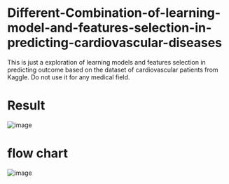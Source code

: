 # Different-Combination-of-learning-model-and-features-selection-in-predicting-cardiovascular-diseases
This is just a exploration of learning models and features selection in predicting outcome based on the dataset of cardiovascular patients from Kaggle. Do not use it for any medical field.
# Result
![image](https://github.com/user-attachments/assets/17e4c2a0-45b6-443c-ac33-fd0876c89f86)
# flow chart
![image](https://github.com/user-attachments/assets/4b7b8ef0-28ab-43c8-b447-2a89f191fb2a)
